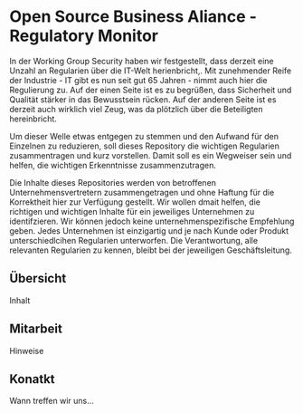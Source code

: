 # Open Source Business Aliance - Regulatory Monitor 

In der Working Group Security haben wir festgestellt, dass derzeit eine Unzahl an Regularien über die IT-Welt herienbricht,. Mit zunehmender Reife der Industrie - IT gibt es nun seit gut 65 Jahren - nimmt auch hier die Regulierung zu. Auf der einen Seite ist es zu begrüßen, dass Sicherheit und Qualität  stärker in das Bewusstsein rücken. Auf der anderen Seite ist es derzeit auch wirklich viel Zeug, was da plötzlich über die Beteiligten hereinbricht. 

Um dieser Welle etwas entgegen zu stemmen und den Aufwand für den Einzelnen zu reduzieren, soll dieses Repository die wichtigen Regularien zusammentragen und kurz vorstellen. Damit soll es ein Wegweiser sein und helfen, die wichtigen Erkenntnisse zusammenzutragen.

Die Inhalte dieses Repositories werden von betroffenen Unternehmensvertretern zusammengetragen und ohne Haftung für die Korrektheit hier zur Verfügung gestellt.  Wir wollen dmait helfen, die richtigen und wichtigen Inhalte für ein jeweiliges Unternehmen zu identifzieren. Wir können jedoch keine unternehmenspezifische Empfehlung geben. Jedes Unternehmen ist einzigartig und je nach Kunde oder Produkt unterschiedlcihen Regularien unterworfen. Die Verantwortung, alle relevanten Regularien zu kennen, bleibt bei der jeweiligen Geschäftsleitung.

## Übersicht

Inhalt

<!-- material/tags { include: [cybersecurity, medical, kritis] } -->



## Mitarbeit

Hinweise

## Konatkt

Wann treffen wir uns...

